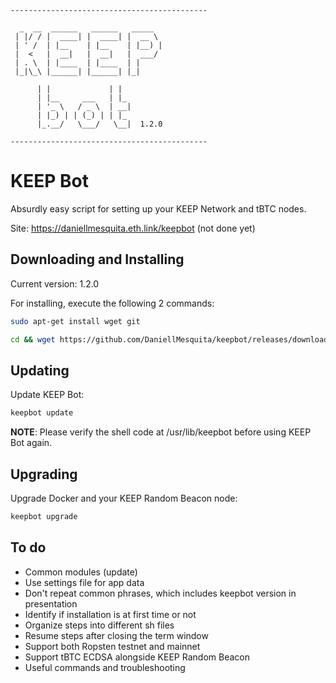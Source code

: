 ```
--------------------------------------------

  _  __  ______   ______   _____  
 | |/ / |  ____| |  ____| |  __ \ 
 | ' /  | |__    | |__    | |__) |
 |  <   |  __|   |  __|   |  ___/ 
 | . \  | |____  | |____  | |     
 |_|\_\ |______| |______| |_|     
 
      | |             | |  
      | |__     ___   | |_ 
      | '_ \   / _ \  | __|
      | |_) | | (_) | | |_ 
      |_.__/   \___/   \__|  1.2.0
  
--------------------------------------------
```

# KEEP Bot

Absurdly easy script for setting up your KEEP Network and tBTC nodes.

Site: https://daniellmesquita.eth.link/keepbot (not done yet)

## Downloading and Installing

Current version: 1.2.0

For installing, execute the following 2 commands:

```sh
sudo apt-get install wget git
```

```sh
cd && wget https://github.com/DaniellMesquita/keepbot/releases/download/1.2.0/keepbot.tar.gz -O keepbot.tar.gz && mkdir -p keepbot && mv -f keepbot.tar.gz keepbot && cd keepbot && tar -zxvf keepbot.tar.gz && rm -f keepbot.tar.gz && sudo chmod +x install.sh && sudo chmod 775 install.sh; sudo ./install.sh
```

## Updating

Update KEEP Bot:

```sh
keepbot update
```

**NOTE**: Please verify the shell code at /usr/lib/keepbot before using KEEP Bot again.

## Upgrading

Upgrade Docker and your KEEP Random Beacon node:

```sh
keepbot upgrade
```

## To do

* Common modules (update)
* Use settings file for app data
* Don't repeat common phrases, which includes keepbot version in presentation
* Identify if installation is at first time or not
* Organize steps into different sh files
* Resume steps after closing the term window
* Support both Ropsten testnet and mainnet
* Support tBTC ECDSA alongside KEEP Random Beacon
* Useful commands and troubleshooting